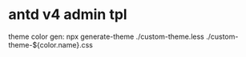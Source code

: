 #  antd v4 admin tpl

theme color gen: npx generate-theme ./custom-theme.less ./custom-theme-${color.name}.css